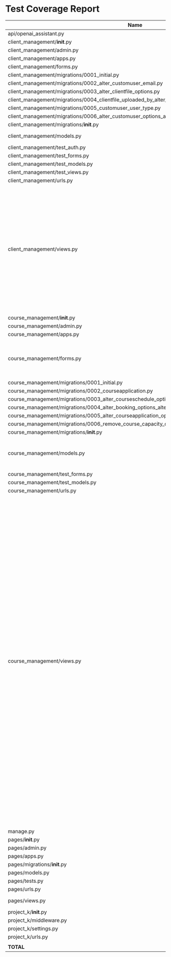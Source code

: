 # Test Coverage Report

| Name                                                                                           | Stmts | Miss | Cover | Missing                               |
|------------------------------------------------------------------------------------------------|-------|------|-------|---------------------------------------|
| api/openai_assistant.py                                                                        | 35    | 24   | 31%   | 16-74                                |
| client_management/__init__.py                                                                  | 0     | 0    | 100%  |                                       |
| client_management/admin.py                                                                     | 11    | 0    | 100%  |                                       |
| client_management/apps.py                                                                      | 4     | 0    | 100%  |                                       |
| client_management/forms.py                                                                     | 34    | 0    | 100%  |                                       |
| client_management/migrations/0001_initial.py                                                   | 10    | 0    | 100%  |                                       |
| client_management/migrations/0002_alter_customuser_email.py                                    | 4     | 0    | 100%  |                                       |
| client_management/migrations/0003_alter_clientfile_options.py                                  | 4     | 0    | 100%  |                                       |
| client_management/migrations/0004_clientfile_uploaded_by_alter_clientfile_client.py            | 6     | 0    | 100%  |                                       |
| client_management/migrations/0005_customuser_user_type.py                                      | 4     | 0    | 100%  |                                       |
| client_management/migrations/0006_alter_customuser_options_alter_client_company_name_and_more.py| 5     | 0    | 100%  |                                       |
| client_management/migrations/__init__.py                                                       | 0     | 0    | 100%  |                                       |
| client_management/models.py                                                                    | 58    | 3    | 95%   | 18, 28, 58                            |
| client_management/test_auth.py                                                                 | 47    | 1    | 98%   | 30                                    |
| client_management/test_forms.py                                                                | 11    | 0    | 100%  |                                       |
| client_management/test_models.py                                                               | 69    | 0    | 100%  |                                       |
| client_management/test_views.py                                                                | 43    | 0    | 100%  |                                       |
| client_management/urls.py                                                                      | 6     | 0    | 100%  |                                       |
| client_management/views.py                                                                     | 182   | 70   | 62%   | 40-47, 58, 63, 79-87, 94-95, 101, 113-114, 162-172, 177-186, 191-196, 221-228, 234, 237-246, 251-264 |
| course_management/__init__.py                                                                   | 0     | 0    | 100%  |                                       |
| course_management/admin.py                                                                     | 22    | 0    | 100%  |                                       |
| course_management/apps.py                                                                      | 4     | 0    | 100%  |                                       |
| course_management/forms.py                                                                     | 72    | 33   | 54%   | 13-20, 33, 52-55, 58-67, 84-89, 92-98 |
| course_management/migrations/0001_initial.py                                                   | 7     | 0    | 100%  |                                       |
| course_management/migrations/0002_courseapplication.py                                         | 6     | 0    | 100%  |                                       |
| course_management/migrations/0003_alter_courseschedule_options_and_more.py                     | 6     | 0    | 100%  |                                       |
| course_management/migrations/0004_alter_booking_options_alter_course_options_and_more.py       | 6     | 0    | 100%  |                                       |
| course_management/migrations/0005_alter_courseapplication_options_and_more.py                  | 7     | 0    | 100%  |                                       |
| course_management/migrations/0006_remove_course_capacity_course_room.py                        | 5     | 0    | 100%  |                                       |
| course_management/migrations/__init__.py                                                       | 0     | 0    | 100%  |                                       |
| course_management/models.py                                                                    | 91    | 9    | 90%   | 35, 38-41, 44, 105, 131, 146          |
| course_management/test_forms.py                                                                | 18    | 0    | 100%  |                                       |
| course_management/test_models.py                                                               | 29    | 0    | 100%  |                                       |
| course_management/urls.py                                                                      | 4     | 0    | 100%  |                                       |
| course_management/views.py                                                                     | 286   | 214  | 25%   | 16-20, 24-50, 56-79, 85-122, 127, 131-141, 146-158, 163-178, 184-220, 225-230, 235-246, 251-260, 265-271, 276-286, 291-292, 297-302, 307-312, 317-329, 334-343, 348, 353, 358-362, 368, 374, 379-383, 389-393, 399-407, 412-416, 421-434, 439-454 |
| manage.py                                                                                      | 13    | 2    | 85%   | 13-14                                 |
| pages/__init__.py                                                                              | 0     | 0    | 100%  |                                       |
| pages/admin.py                                                                                 | 1     | 0    | 100%  |                                       |
| pages/apps.py                                                                                  | 4     | 0    | 100%  |                                       |
| pages/migrations/__init__.py                                                                    | 0     | 0    | 100%  |                                       |
| pages/models.py                                                                                | 1     | 0    | 100%  |                                       |
| pages/tests.py                                                                                 | 50    | 7    | 86%   | 80-88                                 |
| pages/urls.py                                                                                  | 4     | 0    | 100%  |                                       |
| pages/views.py                                                                                 | 37    | 5    | 86%   | 45-47, 59-62                          |
| project_k/__init__.py                                                                          | 0     | 0    | 100%  |                                       |
| project_k/middleware.py                                                                        | 14    | 0    | 100%  |                                       |
| project_k/settings.py                                                                          | 46    | 1    | 98%   | 133                                   |
| project_k/urls.py                                                                              | 10    | 0    | 100%  |                                       |
|                                                                                                |       |      |       |                                       |
| **TOTAL**                                                                                      | 1276  | 369  | 71%   |                                       |

